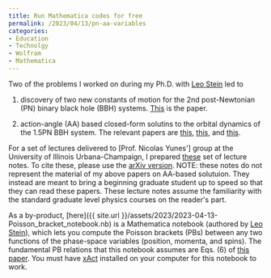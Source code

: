 ```yaml
---
title: Run Mathematica codes for free
permalink: /2023/04/13/pn-aa-variables
categories:
- Education
- Technolgy
- Wolfram
- Mathematica
---
```




Two of the problems I worked on during my Ph.D. with 
[Leo Stein](https://duetosymmetry.com/) led to


1. discovery of two new constants of motion for the 2nd 
post-Newtonian (PN) binary black hole (BBH) systems.
[This](https://arxiv.org/abs/2012.06586) is the paper.


2. action-angle (AA) based closed-form solutins to the 
orbital dynamics of the 1.5PN BBH system. The relevant
papers are [this](https://arxiv.org/abs/2012.06586),
[this](https://arxiv.org/abs/2110.15351), and
[this](https://arxiv.org/abs/2210.01605).



For a set of lectures delivered to 
[Prof. Nicolas Yunes'] group at the University of Illinois
Urbana-Champaign, I prepared 
[these](https://github.com/sashwattanay/lectures_integrability_action-angles_PN_BBH/blob/gh-action-result/pdflatex/lecture_notes/main.pdf)
set of lecture notes. To cite these, please use the 
[arXiv version](https://arxiv.org/abs/2206.05799).
NOTE: these notes do not represent the material of my above 
papers on AA-based solutuion. They instead are meant to bring a
beginning graduate student up to speed so that they can read these
papers. These lecture notes assume the familiarity with the standard
graduate level physics courses on the reader's part.



As a by-product, 
[here]({{ site.url }}/assets/2023/2023-04-13-Poisson_bracket_notebook.nb)
is a Mathematica notebook (authored by 
[Leo Stein](https://duetosymmetry.com/)), which lets you compute the Poisson brackets (PBs)
between any two functions of the phase-space variables
 (position, momenta, and spins). The fundamental  PB relations that this notebook
 assumes are Eqs. (6) of [this paper](https://arxiv.org/abs/2012.06586).
 You must have [xAct](http://www.xact.es/)
 installed on your computer for this notebook to work.




